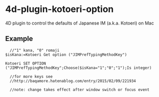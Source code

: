 # 4d-plugin-kotoeri-option
4D plugin to control the defaults of Japanese IM (a.k.a. Kotoeri) on Mac

Example
---

```
  //"1" kana, "0" romaji
$isKana:=Kotoeri Get option ("JIMPrefTypingMethodKey")

Kotoeri SET OPTION ("JIMPrefTypingMethodKey";Choose($isKana="1";"0";"1");Is integer)

  //for more keys see
  //http://baqamore.hatenablog.com/entry/2015/02/09/221934

  //note: change takes effect after window switch or focus event
```
